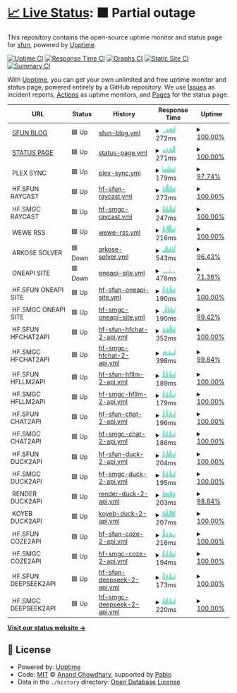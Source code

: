 # [📈 Live Status](https://uptime.sfun.cc): <!--live status--> **🟧 Partial outage**

This repository contains the open-source uptime monitor and status page for [sfun](https://uptime.sfun.cc), powered by [Upptime](https://github.com/upptime/upptime).

[![Uptime CI](https://github.com/ssfun/upptime/workflows/Uptime%20CI/badge.svg)](https://github.com/ssfun/upptime/actions?query=workflow%3A%22Uptime+CI%22)
[![Response Time CI](https://github.com/ssfun/upptime/workflows/Response%20Time%20CI/badge.svg)](https://github.com/ssfun/upptime/actions?query=workflow%3A%22Response+Time+CI%22)
[![Graphs CI](https://github.com/ssfun/upptime/workflows/Graphs%20CI/badge.svg)](https://github.com/ssfun/upptime/actions?query=workflow%3A%22Graphs+CI%22)
[![Static Site CI](https://github.com/ssfun/upptime/workflows/Static%20Site%20CI/badge.svg)](https://github.com/ssfun/upptime/actions?query=workflow%3A%22Static+Site+CI%22)
[![Summary CI](https://github.com/ssfun/upptime/workflows/Summary%20CI/badge.svg)](https://github.com/ssfun/upptime/actions?query=workflow%3A%22Summary+CI%22)

With [Upptime](https://upptime.js.org), you can get your own unlimited and free uptime monitor and status page, powered entirely by a GitHub repository. We use [Issues](https://github.com/ssfun/upptime/issues) as incident reports, [Actions](https://github.com/ssfun/upptime/actions) as uptime monitors, and [Pages](https://uptime.sfun.cc) for the status page.

<!--start: status pages-->
<!-- This summary is generated by Upptime (https://github.com/upptime/upptime) -->
<!-- Do not edit this manually, your changes will be overwritten -->
<!-- prettier-ignore -->
| URL | Status | History | Response Time | Uptime |
| --- | ------ | ------- | ------------- | ------ |
| <img alt="" src="https://icons.duckduckgo.com/ip3/sfun.cc.ico" height="13"> [SFUN BLOG](https://sfun.cc) | 🟩 Up | [sfun-blog.yml](https://github.com/ssfun/upptime/commits/HEAD/history/sfun-blog.yml) | <details><summary><img alt="Response time graph" src="./graphs/sfun-blog/response-time-week.png" height="20"> 272ms</summary><br><a href="https://uptime.sfun.cc/history/sfun-blog"><img alt="Response time 165" src="https://img.shields.io/endpoint?url=https%3A%2F%2Fraw.githubusercontent.com%2Fssfun%2Fupptime%2FHEAD%2Fapi%2Fsfun-blog%2Fresponse-time.json"></a><br><a href="https://uptime.sfun.cc/history/sfun-blog"><img alt="24-hour response time 532" src="https://img.shields.io/endpoint?url=https%3A%2F%2Fraw.githubusercontent.com%2Fssfun%2Fupptime%2FHEAD%2Fapi%2Fsfun-blog%2Fresponse-time-day.json"></a><br><a href="https://uptime.sfun.cc/history/sfun-blog"><img alt="7-day response time 272" src="https://img.shields.io/endpoint?url=https%3A%2F%2Fraw.githubusercontent.com%2Fssfun%2Fupptime%2FHEAD%2Fapi%2Fsfun-blog%2Fresponse-time-week.json"></a><br><a href="https://uptime.sfun.cc/history/sfun-blog"><img alt="30-day response time 188" src="https://img.shields.io/endpoint?url=https%3A%2F%2Fraw.githubusercontent.com%2Fssfun%2Fupptime%2FHEAD%2Fapi%2Fsfun-blog%2Fresponse-time-month.json"></a><br><a href="https://uptime.sfun.cc/history/sfun-blog"><img alt="1-year response time 165" src="https://img.shields.io/endpoint?url=https%3A%2F%2Fraw.githubusercontent.com%2Fssfun%2Fupptime%2FHEAD%2Fapi%2Fsfun-blog%2Fresponse-time-year.json"></a></details> | <details><summary><a href="https://uptime.sfun.cc/history/sfun-blog">100.00%</a></summary><a href="https://uptime.sfun.cc/history/sfun-blog"><img alt="All-time uptime 100.00%" src="https://img.shields.io/endpoint?url=https%3A%2F%2Fraw.githubusercontent.com%2Fssfun%2Fupptime%2FHEAD%2Fapi%2Fsfun-blog%2Fuptime.json"></a><br><a href="https://uptime.sfun.cc/history/sfun-blog"><img alt="24-hour uptime 100.00%" src="https://img.shields.io/endpoint?url=https%3A%2F%2Fraw.githubusercontent.com%2Fssfun%2Fupptime%2FHEAD%2Fapi%2Fsfun-blog%2Fuptime-day.json"></a><br><a href="https://uptime.sfun.cc/history/sfun-blog"><img alt="7-day uptime 100.00%" src="https://img.shields.io/endpoint?url=https%3A%2F%2Fraw.githubusercontent.com%2Fssfun%2Fupptime%2FHEAD%2Fapi%2Fsfun-blog%2Fuptime-week.json"></a><br><a href="https://uptime.sfun.cc/history/sfun-blog"><img alt="30-day uptime 100.00%" src="https://img.shields.io/endpoint?url=https%3A%2F%2Fraw.githubusercontent.com%2Fssfun%2Fupptime%2FHEAD%2Fapi%2Fsfun-blog%2Fuptime-month.json"></a><br><a href="https://uptime.sfun.cc/history/sfun-blog"><img alt="1-year uptime 100.00%" src="https://img.shields.io/endpoint?url=https%3A%2F%2Fraw.githubusercontent.com%2Fssfun%2Fupptime%2FHEAD%2Fapi%2Fsfun-blog%2Fuptime-year.json"></a></details>
| <img alt="" src="https://icons.duckduckgo.com/ip3/status.sfun.cc.ico" height="13"> [STATUS PAGE](https://status.sfun.cc) | 🟩 Up | [status-page.yml](https://github.com/ssfun/upptime/commits/HEAD/history/status-page.yml) | <details><summary><img alt="Response time graph" src="./graphs/status-page/response-time-week.png" height="20"> 271ms</summary><br><a href="https://uptime.sfun.cc/history/status-page"><img alt="Response time 256" src="https://img.shields.io/endpoint?url=https%3A%2F%2Fraw.githubusercontent.com%2Fssfun%2Fupptime%2FHEAD%2Fapi%2Fstatus-page%2Fresponse-time.json"></a><br><a href="https://uptime.sfun.cc/history/status-page"><img alt="24-hour response time 360" src="https://img.shields.io/endpoint?url=https%3A%2F%2Fraw.githubusercontent.com%2Fssfun%2Fupptime%2FHEAD%2Fapi%2Fstatus-page%2Fresponse-time-day.json"></a><br><a href="https://uptime.sfun.cc/history/status-page"><img alt="7-day response time 271" src="https://img.shields.io/endpoint?url=https%3A%2F%2Fraw.githubusercontent.com%2Fssfun%2Fupptime%2FHEAD%2Fapi%2Fstatus-page%2Fresponse-time-week.json"></a><br><a href="https://uptime.sfun.cc/history/status-page"><img alt="30-day response time 255" src="https://img.shields.io/endpoint?url=https%3A%2F%2Fraw.githubusercontent.com%2Fssfun%2Fupptime%2FHEAD%2Fapi%2Fstatus-page%2Fresponse-time-month.json"></a><br><a href="https://uptime.sfun.cc/history/status-page"><img alt="1-year response time 256" src="https://img.shields.io/endpoint?url=https%3A%2F%2Fraw.githubusercontent.com%2Fssfun%2Fupptime%2FHEAD%2Fapi%2Fstatus-page%2Fresponse-time-year.json"></a></details> | <details><summary><a href="https://uptime.sfun.cc/history/status-page">100.00%</a></summary><a href="https://uptime.sfun.cc/history/status-page"><img alt="All-time uptime 99.98%" src="https://img.shields.io/endpoint?url=https%3A%2F%2Fraw.githubusercontent.com%2Fssfun%2Fupptime%2FHEAD%2Fapi%2Fstatus-page%2Fuptime.json"></a><br><a href="https://uptime.sfun.cc/history/status-page"><img alt="24-hour uptime 100.00%" src="https://img.shields.io/endpoint?url=https%3A%2F%2Fraw.githubusercontent.com%2Fssfun%2Fupptime%2FHEAD%2Fapi%2Fstatus-page%2Fuptime-day.json"></a><br><a href="https://uptime.sfun.cc/history/status-page"><img alt="7-day uptime 100.00%" src="https://img.shields.io/endpoint?url=https%3A%2F%2Fraw.githubusercontent.com%2Fssfun%2Fupptime%2FHEAD%2Fapi%2Fstatus-page%2Fuptime-week.json"></a><br><a href="https://uptime.sfun.cc/history/status-page"><img alt="30-day uptime 100.00%" src="https://img.shields.io/endpoint?url=https%3A%2F%2Fraw.githubusercontent.com%2Fssfun%2Fupptime%2FHEAD%2Fapi%2Fstatus-page%2Fuptime-month.json"></a><br><a href="https://uptime.sfun.cc/history/status-page"><img alt="1-year uptime 99.98%" src="https://img.shields.io/endpoint?url=https%3A%2F%2Fraw.githubusercontent.com%2Fssfun%2Fupptime%2FHEAD%2Fapi%2Fstatus-page%2Fuptime-year.json"></a></details>
| <img alt="" src="https://icons.duckduckgo.com/ip3/null.ico" height="13"> PLEX SYNC | 🟩 Up | [plex-sync.yml](https://github.com/ssfun/upptime/commits/HEAD/history/plex-sync.yml) | <details><summary><img alt="Response time graph" src="./graphs/plex-sync/response-time-week.png" height="20"> 179ms</summary><br><a href="https://uptime.sfun.cc/history/plex-sync"><img alt="Response time 193" src="https://img.shields.io/endpoint?url=https%3A%2F%2Fraw.githubusercontent.com%2Fssfun%2Fupptime%2FHEAD%2Fapi%2Fplex-sync%2Fresponse-time.json"></a><br><a href="https://uptime.sfun.cc/history/plex-sync"><img alt="24-hour response time 183" src="https://img.shields.io/endpoint?url=https%3A%2F%2Fraw.githubusercontent.com%2Fssfun%2Fupptime%2FHEAD%2Fapi%2Fplex-sync%2Fresponse-time-day.json"></a><br><a href="https://uptime.sfun.cc/history/plex-sync"><img alt="7-day response time 179" src="https://img.shields.io/endpoint?url=https%3A%2F%2Fraw.githubusercontent.com%2Fssfun%2Fupptime%2FHEAD%2Fapi%2Fplex-sync%2Fresponse-time-week.json"></a><br><a href="https://uptime.sfun.cc/history/plex-sync"><img alt="30-day response time 188" src="https://img.shields.io/endpoint?url=https%3A%2F%2Fraw.githubusercontent.com%2Fssfun%2Fupptime%2FHEAD%2Fapi%2Fplex-sync%2Fresponse-time-month.json"></a><br><a href="https://uptime.sfun.cc/history/plex-sync"><img alt="1-year response time 193" src="https://img.shields.io/endpoint?url=https%3A%2F%2Fraw.githubusercontent.com%2Fssfun%2Fupptime%2FHEAD%2Fapi%2Fplex-sync%2Fresponse-time-year.json"></a></details> | <details><summary><a href="https://uptime.sfun.cc/history/plex-sync">97.74%</a></summary><a href="https://uptime.sfun.cc/history/plex-sync"><img alt="All-time uptime 99.55%" src="https://img.shields.io/endpoint?url=https%3A%2F%2Fraw.githubusercontent.com%2Fssfun%2Fupptime%2FHEAD%2Fapi%2Fplex-sync%2Fuptime.json"></a><br><a href="https://uptime.sfun.cc/history/plex-sync"><img alt="24-hour uptime 91.91%" src="https://img.shields.io/endpoint?url=https%3A%2F%2Fraw.githubusercontent.com%2Fssfun%2Fupptime%2FHEAD%2Fapi%2Fplex-sync%2Fuptime-day.json"></a><br><a href="https://uptime.sfun.cc/history/plex-sync"><img alt="7-day uptime 97.74%" src="https://img.shields.io/endpoint?url=https%3A%2F%2Fraw.githubusercontent.com%2Fssfun%2Fupptime%2FHEAD%2Fapi%2Fplex-sync%2Fuptime-week.json"></a><br><a href="https://uptime.sfun.cc/history/plex-sync"><img alt="30-day uptime 99.04%" src="https://img.shields.io/endpoint?url=https%3A%2F%2Fraw.githubusercontent.com%2Fssfun%2Fupptime%2FHEAD%2Fapi%2Fplex-sync%2Fuptime-month.json"></a><br><a href="https://uptime.sfun.cc/history/plex-sync"><img alt="1-year uptime 99.55%" src="https://img.shields.io/endpoint?url=https%3A%2F%2Fraw.githubusercontent.com%2Fssfun%2Fupptime%2FHEAD%2Fapi%2Fplex-sync%2Fuptime-year.json"></a></details>
| <img alt="" src="https://icons.duckduckgo.com/ip3/null.ico" height="13"> HF.SFUN RAYCAST | 🟩 Up | [hf-sfun-raycast.yml](https://github.com/ssfun/upptime/commits/HEAD/history/hf-sfun-raycast.yml) | <details><summary><img alt="Response time graph" src="./graphs/hf-sfun-raycast/response-time-week.png" height="20"> 273ms</summary><br><a href="https://uptime.sfun.cc/history/hf-sfun-raycast"><img alt="Response time 228" src="https://img.shields.io/endpoint?url=https%3A%2F%2Fraw.githubusercontent.com%2Fssfun%2Fupptime%2FHEAD%2Fapi%2Fhf-sfun-raycast%2Fresponse-time.json"></a><br><a href="https://uptime.sfun.cc/history/hf-sfun-raycast"><img alt="24-hour response time 310" src="https://img.shields.io/endpoint?url=https%3A%2F%2Fraw.githubusercontent.com%2Fssfun%2Fupptime%2FHEAD%2Fapi%2Fhf-sfun-raycast%2Fresponse-time-day.json"></a><br><a href="https://uptime.sfun.cc/history/hf-sfun-raycast"><img alt="7-day response time 273" src="https://img.shields.io/endpoint?url=https%3A%2F%2Fraw.githubusercontent.com%2Fssfun%2Fupptime%2FHEAD%2Fapi%2Fhf-sfun-raycast%2Fresponse-time-week.json"></a><br><a href="https://uptime.sfun.cc/history/hf-sfun-raycast"><img alt="30-day response time 228" src="https://img.shields.io/endpoint?url=https%3A%2F%2Fraw.githubusercontent.com%2Fssfun%2Fupptime%2FHEAD%2Fapi%2Fhf-sfun-raycast%2Fresponse-time-month.json"></a><br><a href="https://uptime.sfun.cc/history/hf-sfun-raycast"><img alt="1-year response time 228" src="https://img.shields.io/endpoint?url=https%3A%2F%2Fraw.githubusercontent.com%2Fssfun%2Fupptime%2FHEAD%2Fapi%2Fhf-sfun-raycast%2Fresponse-time-year.json"></a></details> | <details><summary><a href="https://uptime.sfun.cc/history/hf-sfun-raycast">100.00%</a></summary><a href="https://uptime.sfun.cc/history/hf-sfun-raycast"><img alt="All-time uptime 100.00%" src="https://img.shields.io/endpoint?url=https%3A%2F%2Fraw.githubusercontent.com%2Fssfun%2Fupptime%2FHEAD%2Fapi%2Fhf-sfun-raycast%2Fuptime.json"></a><br><a href="https://uptime.sfun.cc/history/hf-sfun-raycast"><img alt="24-hour uptime 100.00%" src="https://img.shields.io/endpoint?url=https%3A%2F%2Fraw.githubusercontent.com%2Fssfun%2Fupptime%2FHEAD%2Fapi%2Fhf-sfun-raycast%2Fuptime-day.json"></a><br><a href="https://uptime.sfun.cc/history/hf-sfun-raycast"><img alt="7-day uptime 100.00%" src="https://img.shields.io/endpoint?url=https%3A%2F%2Fraw.githubusercontent.com%2Fssfun%2Fupptime%2FHEAD%2Fapi%2Fhf-sfun-raycast%2Fuptime-week.json"></a><br><a href="https://uptime.sfun.cc/history/hf-sfun-raycast"><img alt="30-day uptime 100.00%" src="https://img.shields.io/endpoint?url=https%3A%2F%2Fraw.githubusercontent.com%2Fssfun%2Fupptime%2FHEAD%2Fapi%2Fhf-sfun-raycast%2Fuptime-month.json"></a><br><a href="https://uptime.sfun.cc/history/hf-sfun-raycast"><img alt="1-year uptime 100.00%" src="https://img.shields.io/endpoint?url=https%3A%2F%2Fraw.githubusercontent.com%2Fssfun%2Fupptime%2FHEAD%2Fapi%2Fhf-sfun-raycast%2Fuptime-year.json"></a></details>
| <img alt="" src="https://icons.duckduckgo.com/ip3/null.ico" height="13"> HF.SMGC RAYCAST | 🟩 Up | [hf-smgc-raycast.yml](https://github.com/ssfun/upptime/commits/HEAD/history/hf-smgc-raycast.yml) | <details><summary><img alt="Response time graph" src="./graphs/hf-smgc-raycast/response-time-week.png" height="20"> 247ms</summary><br><a href="https://uptime.sfun.cc/history/hf-smgc-raycast"><img alt="Response time 241" src="https://img.shields.io/endpoint?url=https%3A%2F%2Fraw.githubusercontent.com%2Fssfun%2Fupptime%2FHEAD%2Fapi%2Fhf-smgc-raycast%2Fresponse-time.json"></a><br><a href="https://uptime.sfun.cc/history/hf-smgc-raycast"><img alt="24-hour response time 388" src="https://img.shields.io/endpoint?url=https%3A%2F%2Fraw.githubusercontent.com%2Fssfun%2Fupptime%2FHEAD%2Fapi%2Fhf-smgc-raycast%2Fresponse-time-day.json"></a><br><a href="https://uptime.sfun.cc/history/hf-smgc-raycast"><img alt="7-day response time 247" src="https://img.shields.io/endpoint?url=https%3A%2F%2Fraw.githubusercontent.com%2Fssfun%2Fupptime%2FHEAD%2Fapi%2Fhf-smgc-raycast%2Fresponse-time-week.json"></a><br><a href="https://uptime.sfun.cc/history/hf-smgc-raycast"><img alt="30-day response time 241" src="https://img.shields.io/endpoint?url=https%3A%2F%2Fraw.githubusercontent.com%2Fssfun%2Fupptime%2FHEAD%2Fapi%2Fhf-smgc-raycast%2Fresponse-time-month.json"></a><br><a href="https://uptime.sfun.cc/history/hf-smgc-raycast"><img alt="1-year response time 241" src="https://img.shields.io/endpoint?url=https%3A%2F%2Fraw.githubusercontent.com%2Fssfun%2Fupptime%2FHEAD%2Fapi%2Fhf-smgc-raycast%2Fresponse-time-year.json"></a></details> | <details><summary><a href="https://uptime.sfun.cc/history/hf-smgc-raycast">100.00%</a></summary><a href="https://uptime.sfun.cc/history/hf-smgc-raycast"><img alt="All-time uptime 100.00%" src="https://img.shields.io/endpoint?url=https%3A%2F%2Fraw.githubusercontent.com%2Fssfun%2Fupptime%2FHEAD%2Fapi%2Fhf-smgc-raycast%2Fuptime.json"></a><br><a href="https://uptime.sfun.cc/history/hf-smgc-raycast"><img alt="24-hour uptime 100.00%" src="https://img.shields.io/endpoint?url=https%3A%2F%2Fraw.githubusercontent.com%2Fssfun%2Fupptime%2FHEAD%2Fapi%2Fhf-smgc-raycast%2Fuptime-day.json"></a><br><a href="https://uptime.sfun.cc/history/hf-smgc-raycast"><img alt="7-day uptime 100.00%" src="https://img.shields.io/endpoint?url=https%3A%2F%2Fraw.githubusercontent.com%2Fssfun%2Fupptime%2FHEAD%2Fapi%2Fhf-smgc-raycast%2Fuptime-week.json"></a><br><a href="https://uptime.sfun.cc/history/hf-smgc-raycast"><img alt="30-day uptime 100.00%" src="https://img.shields.io/endpoint?url=https%3A%2F%2Fraw.githubusercontent.com%2Fssfun%2Fupptime%2FHEAD%2Fapi%2Fhf-smgc-raycast%2Fuptime-month.json"></a><br><a href="https://uptime.sfun.cc/history/hf-smgc-raycast"><img alt="1-year uptime 100.00%" src="https://img.shields.io/endpoint?url=https%3A%2F%2Fraw.githubusercontent.com%2Fssfun%2Fupptime%2FHEAD%2Fapi%2Fhf-smgc-raycast%2Fuptime-year.json"></a></details>
| <img alt="" src="https://icons.duckduckgo.com/ip3/null.ico" height="13"> WEWE RSS | 🟩 Up | [wewe-rss.yml](https://github.com/ssfun/upptime/commits/HEAD/history/wewe-rss.yml) | <details><summary><img alt="Response time graph" src="./graphs/wewe-rss/response-time-week.png" height="20"> 216ms</summary><br><a href="https://uptime.sfun.cc/history/wewe-rss"><img alt="Response time 188" src="https://img.shields.io/endpoint?url=https%3A%2F%2Fraw.githubusercontent.com%2Fssfun%2Fupptime%2FHEAD%2Fapi%2Fwewe-rss%2Fresponse-time.json"></a><br><a href="https://uptime.sfun.cc/history/wewe-rss"><img alt="24-hour response time 267" src="https://img.shields.io/endpoint?url=https%3A%2F%2Fraw.githubusercontent.com%2Fssfun%2Fupptime%2FHEAD%2Fapi%2Fwewe-rss%2Fresponse-time-day.json"></a><br><a href="https://uptime.sfun.cc/history/wewe-rss"><img alt="7-day response time 216" src="https://img.shields.io/endpoint?url=https%3A%2F%2Fraw.githubusercontent.com%2Fssfun%2Fupptime%2FHEAD%2Fapi%2Fwewe-rss%2Fresponse-time-week.json"></a><br><a href="https://uptime.sfun.cc/history/wewe-rss"><img alt="30-day response time 181" src="https://img.shields.io/endpoint?url=https%3A%2F%2Fraw.githubusercontent.com%2Fssfun%2Fupptime%2FHEAD%2Fapi%2Fwewe-rss%2Fresponse-time-month.json"></a><br><a href="https://uptime.sfun.cc/history/wewe-rss"><img alt="1-year response time 188" src="https://img.shields.io/endpoint?url=https%3A%2F%2Fraw.githubusercontent.com%2Fssfun%2Fupptime%2FHEAD%2Fapi%2Fwewe-rss%2Fresponse-time-year.json"></a></details> | <details><summary><a href="https://uptime.sfun.cc/history/wewe-rss">100.00%</a></summary><a href="https://uptime.sfun.cc/history/wewe-rss"><img alt="All-time uptime 99.76%" src="https://img.shields.io/endpoint?url=https%3A%2F%2Fraw.githubusercontent.com%2Fssfun%2Fupptime%2FHEAD%2Fapi%2Fwewe-rss%2Fuptime.json"></a><br><a href="https://uptime.sfun.cc/history/wewe-rss"><img alt="24-hour uptime 100.00%" src="https://img.shields.io/endpoint?url=https%3A%2F%2Fraw.githubusercontent.com%2Fssfun%2Fupptime%2FHEAD%2Fapi%2Fwewe-rss%2Fuptime-day.json"></a><br><a href="https://uptime.sfun.cc/history/wewe-rss"><img alt="7-day uptime 100.00%" src="https://img.shields.io/endpoint?url=https%3A%2F%2Fraw.githubusercontent.com%2Fssfun%2Fupptime%2FHEAD%2Fapi%2Fwewe-rss%2Fuptime-week.json"></a><br><a href="https://uptime.sfun.cc/history/wewe-rss"><img alt="30-day uptime 99.88%" src="https://img.shields.io/endpoint?url=https%3A%2F%2Fraw.githubusercontent.com%2Fssfun%2Fupptime%2FHEAD%2Fapi%2Fwewe-rss%2Fuptime-month.json"></a><br><a href="https://uptime.sfun.cc/history/wewe-rss"><img alt="1-year uptime 99.76%" src="https://img.shields.io/endpoint?url=https%3A%2F%2Fraw.githubusercontent.com%2Fssfun%2Fupptime%2FHEAD%2Fapi%2Fwewe-rss%2Fuptime-year.json"></a></details>
| <img alt="" src="https://icons.duckduckgo.com/ip3/null.ico" height="13"> ARKOSE SOLVER | 🟥 Down | [arkose-solver.yml](https://github.com/ssfun/upptime/commits/HEAD/history/arkose-solver.yml) | <details><summary><img alt="Response time graph" src="./graphs/arkose-solver/response-time-week.png" height="20"> 543ms</summary><br><a href="https://uptime.sfun.cc/history/arkose-solver"><img alt="Response time 543" src="https://img.shields.io/endpoint?url=https%3A%2F%2Fraw.githubusercontent.com%2Fssfun%2Fupptime%2FHEAD%2Fapi%2Farkose-solver%2Fresponse-time.json"></a><br><a href="https://uptime.sfun.cc/history/arkose-solver"><img alt="24-hour response time 607" src="https://img.shields.io/endpoint?url=https%3A%2F%2Fraw.githubusercontent.com%2Fssfun%2Fupptime%2FHEAD%2Fapi%2Farkose-solver%2Fresponse-time-day.json"></a><br><a href="https://uptime.sfun.cc/history/arkose-solver"><img alt="7-day response time 543" src="https://img.shields.io/endpoint?url=https%3A%2F%2Fraw.githubusercontent.com%2Fssfun%2Fupptime%2FHEAD%2Fapi%2Farkose-solver%2Fresponse-time-week.json"></a><br><a href="https://uptime.sfun.cc/history/arkose-solver"><img alt="30-day response time 543" src="https://img.shields.io/endpoint?url=https%3A%2F%2Fraw.githubusercontent.com%2Fssfun%2Fupptime%2FHEAD%2Fapi%2Farkose-solver%2Fresponse-time-month.json"></a><br><a href="https://uptime.sfun.cc/history/arkose-solver"><img alt="1-year response time 543" src="https://img.shields.io/endpoint?url=https%3A%2F%2Fraw.githubusercontent.com%2Fssfun%2Fupptime%2FHEAD%2Fapi%2Farkose-solver%2Fresponse-time-year.json"></a></details> | <details><summary><a href="https://uptime.sfun.cc/history/arkose-solver">96.43%</a></summary><a href="https://uptime.sfun.cc/history/arkose-solver"><img alt="All-time uptime 96.43%" src="https://img.shields.io/endpoint?url=https%3A%2F%2Fraw.githubusercontent.com%2Fssfun%2Fupptime%2FHEAD%2Fapi%2Farkose-solver%2Fuptime.json"></a><br><a href="https://uptime.sfun.cc/history/arkose-solver"><img alt="24-hour uptime 91.26%" src="https://img.shields.io/endpoint?url=https%3A%2F%2Fraw.githubusercontent.com%2Fssfun%2Fupptime%2FHEAD%2Fapi%2Farkose-solver%2Fuptime-day.json"></a><br><a href="https://uptime.sfun.cc/history/arkose-solver"><img alt="7-day uptime 96.43%" src="https://img.shields.io/endpoint?url=https%3A%2F%2Fraw.githubusercontent.com%2Fssfun%2Fupptime%2FHEAD%2Fapi%2Farkose-solver%2Fuptime-week.json"></a><br><a href="https://uptime.sfun.cc/history/arkose-solver"><img alt="30-day uptime 96.43%" src="https://img.shields.io/endpoint?url=https%3A%2F%2Fraw.githubusercontent.com%2Fssfun%2Fupptime%2FHEAD%2Fapi%2Farkose-solver%2Fuptime-month.json"></a><br><a href="https://uptime.sfun.cc/history/arkose-solver"><img alt="1-year uptime 96.43%" src="https://img.shields.io/endpoint?url=https%3A%2F%2Fraw.githubusercontent.com%2Fssfun%2Fupptime%2FHEAD%2Fapi%2Farkose-solver%2Fuptime-year.json"></a></details>
| <img alt="" src="https://icons.duckduckgo.com/ip3/null.ico" height="13"> ONEAPI SITE | 🟥 Down | [oneapi-site.yml](https://github.com/ssfun/upptime/commits/HEAD/history/oneapi-site.yml) | <details><summary><img alt="Response time graph" src="./graphs/oneapi-site/response-time-week.png" height="20"> 478ms</summary><br><a href="https://uptime.sfun.cc/history/oneapi-site"><img alt="Response time 539" src="https://img.shields.io/endpoint?url=https%3A%2F%2Fraw.githubusercontent.com%2Fssfun%2Fupptime%2FHEAD%2Fapi%2Foneapi-site%2Fresponse-time.json"></a><br><a href="https://uptime.sfun.cc/history/oneapi-site"><img alt="24-hour response time 185" src="https://img.shields.io/endpoint?url=https%3A%2F%2Fraw.githubusercontent.com%2Fssfun%2Fupptime%2FHEAD%2Fapi%2Foneapi-site%2Fresponse-time-day.json"></a><br><a href="https://uptime.sfun.cc/history/oneapi-site"><img alt="7-day response time 478" src="https://img.shields.io/endpoint?url=https%3A%2F%2Fraw.githubusercontent.com%2Fssfun%2Fupptime%2FHEAD%2Fapi%2Foneapi-site%2Fresponse-time-week.json"></a><br><a href="https://uptime.sfun.cc/history/oneapi-site"><img alt="30-day response time 547" src="https://img.shields.io/endpoint?url=https%3A%2F%2Fraw.githubusercontent.com%2Fssfun%2Fupptime%2FHEAD%2Fapi%2Foneapi-site%2Fresponse-time-month.json"></a><br><a href="https://uptime.sfun.cc/history/oneapi-site"><img alt="1-year response time 539" src="https://img.shields.io/endpoint?url=https%3A%2F%2Fraw.githubusercontent.com%2Fssfun%2Fupptime%2FHEAD%2Fapi%2Foneapi-site%2Fresponse-time-year.json"></a></details> | <details><summary><a href="https://uptime.sfun.cc/history/oneapi-site">71.36%</a></summary><a href="https://uptime.sfun.cc/history/oneapi-site"><img alt="All-time uptime 86.77%" src="https://img.shields.io/endpoint?url=https%3A%2F%2Fraw.githubusercontent.com%2Fssfun%2Fupptime%2FHEAD%2Fapi%2Foneapi-site%2Fuptime.json"></a><br><a href="https://uptime.sfun.cc/history/oneapi-site"><img alt="24-hour uptime 0.00%" src="https://img.shields.io/endpoint?url=https%3A%2F%2Fraw.githubusercontent.com%2Fssfun%2Fupptime%2FHEAD%2Fapi%2Foneapi-site%2Fuptime-day.json"></a><br><a href="https://uptime.sfun.cc/history/oneapi-site"><img alt="7-day uptime 71.36%" src="https://img.shields.io/endpoint?url=https%3A%2F%2Fraw.githubusercontent.com%2Fssfun%2Fupptime%2FHEAD%2Fapi%2Foneapi-site%2Fuptime-week.json"></a><br><a href="https://uptime.sfun.cc/history/oneapi-site"><img alt="30-day uptime 85.40%" src="https://img.shields.io/endpoint?url=https%3A%2F%2Fraw.githubusercontent.com%2Fssfun%2Fupptime%2FHEAD%2Fapi%2Foneapi-site%2Fuptime-month.json"></a><br><a href="https://uptime.sfun.cc/history/oneapi-site"><img alt="1-year uptime 86.77%" src="https://img.shields.io/endpoint?url=https%3A%2F%2Fraw.githubusercontent.com%2Fssfun%2Fupptime%2FHEAD%2Fapi%2Foneapi-site%2Fuptime-year.json"></a></details>
| <img alt="" src="https://icons.duckduckgo.com/ip3/null.ico" height="13"> HF.SFUN ONEAPI SITE | 🟩 Up | [hf-sfun-oneapi-site.yml](https://github.com/ssfun/upptime/commits/HEAD/history/hf-sfun-oneapi-site.yml) | <details><summary><img alt="Response time graph" src="./graphs/hf-sfun-oneapi-site/response-time-week.png" height="20"> 190ms</summary><br><a href="https://uptime.sfun.cc/history/hf-sfun-oneapi-site"><img alt="Response time 395" src="https://img.shields.io/endpoint?url=https%3A%2F%2Fraw.githubusercontent.com%2Fssfun%2Fupptime%2FHEAD%2Fapi%2Fhf-sfun-oneapi-site%2Fresponse-time.json"></a><br><a href="https://uptime.sfun.cc/history/hf-sfun-oneapi-site"><img alt="24-hour response time 252" src="https://img.shields.io/endpoint?url=https%3A%2F%2Fraw.githubusercontent.com%2Fssfun%2Fupptime%2FHEAD%2Fapi%2Fhf-sfun-oneapi-site%2Fresponse-time-day.json"></a><br><a href="https://uptime.sfun.cc/history/hf-sfun-oneapi-site"><img alt="7-day response time 190" src="https://img.shields.io/endpoint?url=https%3A%2F%2Fraw.githubusercontent.com%2Fssfun%2Fupptime%2FHEAD%2Fapi%2Fhf-sfun-oneapi-site%2Fresponse-time-week.json"></a><br><a href="https://uptime.sfun.cc/history/hf-sfun-oneapi-site"><img alt="30-day response time 425" src="https://img.shields.io/endpoint?url=https%3A%2F%2Fraw.githubusercontent.com%2Fssfun%2Fupptime%2FHEAD%2Fapi%2Fhf-sfun-oneapi-site%2Fresponse-time-month.json"></a><br><a href="https://uptime.sfun.cc/history/hf-sfun-oneapi-site"><img alt="1-year response time 395" src="https://img.shields.io/endpoint?url=https%3A%2F%2Fraw.githubusercontent.com%2Fssfun%2Fupptime%2FHEAD%2Fapi%2Fhf-sfun-oneapi-site%2Fresponse-time-year.json"></a></details> | <details><summary><a href="https://uptime.sfun.cc/history/hf-sfun-oneapi-site">100.00%</a></summary><a href="https://uptime.sfun.cc/history/hf-sfun-oneapi-site"><img alt="All-time uptime 96.44%" src="https://img.shields.io/endpoint?url=https%3A%2F%2Fraw.githubusercontent.com%2Fssfun%2Fupptime%2FHEAD%2Fapi%2Fhf-sfun-oneapi-site%2Fuptime.json"></a><br><a href="https://uptime.sfun.cc/history/hf-sfun-oneapi-site"><img alt="24-hour uptime 100.00%" src="https://img.shields.io/endpoint?url=https%3A%2F%2Fraw.githubusercontent.com%2Fssfun%2Fupptime%2FHEAD%2Fapi%2Fhf-sfun-oneapi-site%2Fuptime-day.json"></a><br><a href="https://uptime.sfun.cc/history/hf-sfun-oneapi-site"><img alt="7-day uptime 100.00%" src="https://img.shields.io/endpoint?url=https%3A%2F%2Fraw.githubusercontent.com%2Fssfun%2Fupptime%2FHEAD%2Fapi%2Fhf-sfun-oneapi-site%2Fuptime-week.json"></a><br><a href="https://uptime.sfun.cc/history/hf-sfun-oneapi-site"><img alt="30-day uptime 96.08%" src="https://img.shields.io/endpoint?url=https%3A%2F%2Fraw.githubusercontent.com%2Fssfun%2Fupptime%2FHEAD%2Fapi%2Fhf-sfun-oneapi-site%2Fuptime-month.json"></a><br><a href="https://uptime.sfun.cc/history/hf-sfun-oneapi-site"><img alt="1-year uptime 96.44%" src="https://img.shields.io/endpoint?url=https%3A%2F%2Fraw.githubusercontent.com%2Fssfun%2Fupptime%2FHEAD%2Fapi%2Fhf-sfun-oneapi-site%2Fuptime-year.json"></a></details>
| <img alt="" src="https://icons.duckduckgo.com/ip3/null.ico" height="13"> HF.SMGC ONEAPI SITE | 🟩 Up | [hf-smgc-oneapi-site.yml](https://github.com/ssfun/upptime/commits/HEAD/history/hf-smgc-oneapi-site.yml) | <details><summary><img alt="Response time graph" src="./graphs/hf-smgc-oneapi-site/response-time-week.png" height="20"> 190ms</summary><br><a href="https://uptime.sfun.cc/history/hf-smgc-oneapi-site"><img alt="Response time 228" src="https://img.shields.io/endpoint?url=https%3A%2F%2Fraw.githubusercontent.com%2Fssfun%2Fupptime%2FHEAD%2Fapi%2Fhf-smgc-oneapi-site%2Fresponse-time.json"></a><br><a href="https://uptime.sfun.cc/history/hf-smgc-oneapi-site"><img alt="24-hour response time 307" src="https://img.shields.io/endpoint?url=https%3A%2F%2Fraw.githubusercontent.com%2Fssfun%2Fupptime%2FHEAD%2Fapi%2Fhf-smgc-oneapi-site%2Fresponse-time-day.json"></a><br><a href="https://uptime.sfun.cc/history/hf-smgc-oneapi-site"><img alt="7-day response time 190" src="https://img.shields.io/endpoint?url=https%3A%2F%2Fraw.githubusercontent.com%2Fssfun%2Fupptime%2FHEAD%2Fapi%2Fhf-smgc-oneapi-site%2Fresponse-time-week.json"></a><br><a href="https://uptime.sfun.cc/history/hf-smgc-oneapi-site"><img alt="30-day response time 244" src="https://img.shields.io/endpoint?url=https%3A%2F%2Fraw.githubusercontent.com%2Fssfun%2Fupptime%2FHEAD%2Fapi%2Fhf-smgc-oneapi-site%2Fresponse-time-month.json"></a><br><a href="https://uptime.sfun.cc/history/hf-smgc-oneapi-site"><img alt="1-year response time 228" src="https://img.shields.io/endpoint?url=https%3A%2F%2Fraw.githubusercontent.com%2Fssfun%2Fupptime%2FHEAD%2Fapi%2Fhf-smgc-oneapi-site%2Fresponse-time-year.json"></a></details> | <details><summary><a href="https://uptime.sfun.cc/history/hf-smgc-oneapi-site">99.42%</a></summary><a href="https://uptime.sfun.cc/history/hf-smgc-oneapi-site"><img alt="All-time uptime 99.75%" src="https://img.shields.io/endpoint?url=https%3A%2F%2Fraw.githubusercontent.com%2Fssfun%2Fupptime%2FHEAD%2Fapi%2Fhf-smgc-oneapi-site%2Fuptime.json"></a><br><a href="https://uptime.sfun.cc/history/hf-smgc-oneapi-site"><img alt="24-hour uptime 100.00%" src="https://img.shields.io/endpoint?url=https%3A%2F%2Fraw.githubusercontent.com%2Fssfun%2Fupptime%2FHEAD%2Fapi%2Fhf-smgc-oneapi-site%2Fuptime-day.json"></a><br><a href="https://uptime.sfun.cc/history/hf-smgc-oneapi-site"><img alt="7-day uptime 99.42%" src="https://img.shields.io/endpoint?url=https%3A%2F%2Fraw.githubusercontent.com%2Fssfun%2Fupptime%2FHEAD%2Fapi%2Fhf-smgc-oneapi-site%2Fuptime-week.json"></a><br><a href="https://uptime.sfun.cc/history/hf-smgc-oneapi-site"><img alt="30-day uptime 99.73%" src="https://img.shields.io/endpoint?url=https%3A%2F%2Fraw.githubusercontent.com%2Fssfun%2Fupptime%2FHEAD%2Fapi%2Fhf-smgc-oneapi-site%2Fuptime-month.json"></a><br><a href="https://uptime.sfun.cc/history/hf-smgc-oneapi-site"><img alt="1-year uptime 99.75%" src="https://img.shields.io/endpoint?url=https%3A%2F%2Fraw.githubusercontent.com%2Fssfun%2Fupptime%2FHEAD%2Fapi%2Fhf-smgc-oneapi-site%2Fuptime-year.json"></a></details>
| <img alt="" src="https://icons.duckduckgo.com/ip3/null.ico" height="13"> HF.SFUN HFCHAT2API | 🟩 Up | [hf-sfun-hfchat-2-api.yml](https://github.com/ssfun/upptime/commits/HEAD/history/hf-sfun-hfchat-2-api.yml) | <details><summary><img alt="Response time graph" src="./graphs/hf-sfun-hfchat-2-api/response-time-week.png" height="20"> 352ms</summary><br><a href="https://uptime.sfun.cc/history/hf-sfun-hfchat-2-api"><img alt="Response time 844" src="https://img.shields.io/endpoint?url=https%3A%2F%2Fraw.githubusercontent.com%2Fssfun%2Fupptime%2FHEAD%2Fapi%2Fhf-sfun-hfchat-2-api%2Fresponse-time.json"></a><br><a href="https://uptime.sfun.cc/history/hf-sfun-hfchat-2-api"><img alt="24-hour response time 493" src="https://img.shields.io/endpoint?url=https%3A%2F%2Fraw.githubusercontent.com%2Fssfun%2Fupptime%2FHEAD%2Fapi%2Fhf-sfun-hfchat-2-api%2Fresponse-time-day.json"></a><br><a href="https://uptime.sfun.cc/history/hf-sfun-hfchat-2-api"><img alt="7-day response time 352" src="https://img.shields.io/endpoint?url=https%3A%2F%2Fraw.githubusercontent.com%2Fssfun%2Fupptime%2FHEAD%2Fapi%2Fhf-sfun-hfchat-2-api%2Fresponse-time-week.json"></a><br><a href="https://uptime.sfun.cc/history/hf-sfun-hfchat-2-api"><img alt="30-day response time 855" src="https://img.shields.io/endpoint?url=https%3A%2F%2Fraw.githubusercontent.com%2Fssfun%2Fupptime%2FHEAD%2Fapi%2Fhf-sfun-hfchat-2-api%2Fresponse-time-month.json"></a><br><a href="https://uptime.sfun.cc/history/hf-sfun-hfchat-2-api"><img alt="1-year response time 844" src="https://img.shields.io/endpoint?url=https%3A%2F%2Fraw.githubusercontent.com%2Fssfun%2Fupptime%2FHEAD%2Fapi%2Fhf-sfun-hfchat-2-api%2Fresponse-time-year.json"></a></details> | <details><summary><a href="https://uptime.sfun.cc/history/hf-sfun-hfchat-2-api">100.00%</a></summary><a href="https://uptime.sfun.cc/history/hf-sfun-hfchat-2-api"><img alt="All-time uptime 98.28%" src="https://img.shields.io/endpoint?url=https%3A%2F%2Fraw.githubusercontent.com%2Fssfun%2Fupptime%2FHEAD%2Fapi%2Fhf-sfun-hfchat-2-api%2Fuptime.json"></a><br><a href="https://uptime.sfun.cc/history/hf-sfun-hfchat-2-api"><img alt="24-hour uptime 100.00%" src="https://img.shields.io/endpoint?url=https%3A%2F%2Fraw.githubusercontent.com%2Fssfun%2Fupptime%2FHEAD%2Fapi%2Fhf-sfun-hfchat-2-api%2Fuptime-day.json"></a><br><a href="https://uptime.sfun.cc/history/hf-sfun-hfchat-2-api"><img alt="7-day uptime 100.00%" src="https://img.shields.io/endpoint?url=https%3A%2F%2Fraw.githubusercontent.com%2Fssfun%2Fupptime%2FHEAD%2Fapi%2Fhf-sfun-hfchat-2-api%2Fuptime-week.json"></a><br><a href="https://uptime.sfun.cc/history/hf-sfun-hfchat-2-api"><img alt="30-day uptime 98.10%" src="https://img.shields.io/endpoint?url=https%3A%2F%2Fraw.githubusercontent.com%2Fssfun%2Fupptime%2FHEAD%2Fapi%2Fhf-sfun-hfchat-2-api%2Fuptime-month.json"></a><br><a href="https://uptime.sfun.cc/history/hf-sfun-hfchat-2-api"><img alt="1-year uptime 98.28%" src="https://img.shields.io/endpoint?url=https%3A%2F%2Fraw.githubusercontent.com%2Fssfun%2Fupptime%2FHEAD%2Fapi%2Fhf-sfun-hfchat-2-api%2Fuptime-year.json"></a></details>
| <img alt="" src="https://icons.duckduckgo.com/ip3/null.ico" height="13"> HF.SMGC HFCHAT2API | 🟩 Up | [hf-smgc-hfchat-2-api.yml](https://github.com/ssfun/upptime/commits/HEAD/history/hf-smgc-hfchat-2-api.yml) | <details><summary><img alt="Response time graph" src="./graphs/hf-smgc-hfchat-2-api/response-time-week.png" height="20"> 398ms</summary><br><a href="https://uptime.sfun.cc/history/hf-smgc-hfchat-2-api"><img alt="Response time 828" src="https://img.shields.io/endpoint?url=https%3A%2F%2Fraw.githubusercontent.com%2Fssfun%2Fupptime%2FHEAD%2Fapi%2Fhf-smgc-hfchat-2-api%2Fresponse-time.json"></a><br><a href="https://uptime.sfun.cc/history/hf-smgc-hfchat-2-api"><img alt="24-hour response time 859" src="https://img.shields.io/endpoint?url=https%3A%2F%2Fraw.githubusercontent.com%2Fssfun%2Fupptime%2FHEAD%2Fapi%2Fhf-smgc-hfchat-2-api%2Fresponse-time-day.json"></a><br><a href="https://uptime.sfun.cc/history/hf-smgc-hfchat-2-api"><img alt="7-day response time 398" src="https://img.shields.io/endpoint?url=https%3A%2F%2Fraw.githubusercontent.com%2Fssfun%2Fupptime%2FHEAD%2Fapi%2Fhf-smgc-hfchat-2-api%2Fresponse-time-week.json"></a><br><a href="https://uptime.sfun.cc/history/hf-smgc-hfchat-2-api"><img alt="30-day response time 883" src="https://img.shields.io/endpoint?url=https%3A%2F%2Fraw.githubusercontent.com%2Fssfun%2Fupptime%2FHEAD%2Fapi%2Fhf-smgc-hfchat-2-api%2Fresponse-time-month.json"></a><br><a href="https://uptime.sfun.cc/history/hf-smgc-hfchat-2-api"><img alt="1-year response time 828" src="https://img.shields.io/endpoint?url=https%3A%2F%2Fraw.githubusercontent.com%2Fssfun%2Fupptime%2FHEAD%2Fapi%2Fhf-smgc-hfchat-2-api%2Fresponse-time-year.json"></a></details> | <details><summary><a href="https://uptime.sfun.cc/history/hf-smgc-hfchat-2-api">99.84%</a></summary><a href="https://uptime.sfun.cc/history/hf-smgc-hfchat-2-api"><img alt="All-time uptime 99.93%" src="https://img.shields.io/endpoint?url=https%3A%2F%2Fraw.githubusercontent.com%2Fssfun%2Fupptime%2FHEAD%2Fapi%2Fhf-smgc-hfchat-2-api%2Fuptime.json"></a><br><a href="https://uptime.sfun.cc/history/hf-smgc-hfchat-2-api"><img alt="24-hour uptime 100.00%" src="https://img.shields.io/endpoint?url=https%3A%2F%2Fraw.githubusercontent.com%2Fssfun%2Fupptime%2FHEAD%2Fapi%2Fhf-smgc-hfchat-2-api%2Fuptime-day.json"></a><br><a href="https://uptime.sfun.cc/history/hf-smgc-hfchat-2-api"><img alt="7-day uptime 99.84%" src="https://img.shields.io/endpoint?url=https%3A%2F%2Fraw.githubusercontent.com%2Fssfun%2Fupptime%2FHEAD%2Fapi%2Fhf-smgc-hfchat-2-api%2Fuptime-week.json"></a><br><a href="https://uptime.sfun.cc/history/hf-smgc-hfchat-2-api"><img alt="30-day uptime 99.92%" src="https://img.shields.io/endpoint?url=https%3A%2F%2Fraw.githubusercontent.com%2Fssfun%2Fupptime%2FHEAD%2Fapi%2Fhf-smgc-hfchat-2-api%2Fuptime-month.json"></a><br><a href="https://uptime.sfun.cc/history/hf-smgc-hfchat-2-api"><img alt="1-year uptime 99.93%" src="https://img.shields.io/endpoint?url=https%3A%2F%2Fraw.githubusercontent.com%2Fssfun%2Fupptime%2FHEAD%2Fapi%2Fhf-smgc-hfchat-2-api%2Fuptime-year.json"></a></details>
| <img alt="" src="https://icons.duckduckgo.com/ip3/null.ico" height="13"> HF.SFUN HFLLM2API | 🟩 Up | [hf-sfun-hfllm-2-api.yml](https://github.com/ssfun/upptime/commits/HEAD/history/hf-sfun-hfllm-2-api.yml) | <details><summary><img alt="Response time graph" src="./graphs/hf-sfun-hfllm-2-api/response-time-week.png" height="20"> 189ms</summary><br><a href="https://uptime.sfun.cc/history/hf-sfun-hfllm-2-api"><img alt="Response time 164" src="https://img.shields.io/endpoint?url=https%3A%2F%2Fraw.githubusercontent.com%2Fssfun%2Fupptime%2FHEAD%2Fapi%2Fhf-sfun-hfllm-2-api%2Fresponse-time.json"></a><br><a href="https://uptime.sfun.cc/history/hf-sfun-hfllm-2-api"><img alt="24-hour response time 290" src="https://img.shields.io/endpoint?url=https%3A%2F%2Fraw.githubusercontent.com%2Fssfun%2Fupptime%2FHEAD%2Fapi%2Fhf-sfun-hfllm-2-api%2Fresponse-time-day.json"></a><br><a href="https://uptime.sfun.cc/history/hf-sfun-hfllm-2-api"><img alt="7-day response time 189" src="https://img.shields.io/endpoint?url=https%3A%2F%2Fraw.githubusercontent.com%2Fssfun%2Fupptime%2FHEAD%2Fapi%2Fhf-sfun-hfllm-2-api%2Fresponse-time-week.json"></a><br><a href="https://uptime.sfun.cc/history/hf-sfun-hfllm-2-api"><img alt="30-day response time 164" src="https://img.shields.io/endpoint?url=https%3A%2F%2Fraw.githubusercontent.com%2Fssfun%2Fupptime%2FHEAD%2Fapi%2Fhf-sfun-hfllm-2-api%2Fresponse-time-month.json"></a><br><a href="https://uptime.sfun.cc/history/hf-sfun-hfllm-2-api"><img alt="1-year response time 164" src="https://img.shields.io/endpoint?url=https%3A%2F%2Fraw.githubusercontent.com%2Fssfun%2Fupptime%2FHEAD%2Fapi%2Fhf-sfun-hfllm-2-api%2Fresponse-time-year.json"></a></details> | <details><summary><a href="https://uptime.sfun.cc/history/hf-sfun-hfllm-2-api">100.00%</a></summary><a href="https://uptime.sfun.cc/history/hf-sfun-hfllm-2-api"><img alt="All-time uptime 98.42%" src="https://img.shields.io/endpoint?url=https%3A%2F%2Fraw.githubusercontent.com%2Fssfun%2Fupptime%2FHEAD%2Fapi%2Fhf-sfun-hfllm-2-api%2Fuptime.json"></a><br><a href="https://uptime.sfun.cc/history/hf-sfun-hfllm-2-api"><img alt="24-hour uptime 100.00%" src="https://img.shields.io/endpoint?url=https%3A%2F%2Fraw.githubusercontent.com%2Fssfun%2Fupptime%2FHEAD%2Fapi%2Fhf-sfun-hfllm-2-api%2Fuptime-day.json"></a><br><a href="https://uptime.sfun.cc/history/hf-sfun-hfllm-2-api"><img alt="7-day uptime 100.00%" src="https://img.shields.io/endpoint?url=https%3A%2F%2Fraw.githubusercontent.com%2Fssfun%2Fupptime%2FHEAD%2Fapi%2Fhf-sfun-hfllm-2-api%2Fuptime-week.json"></a><br><a href="https://uptime.sfun.cc/history/hf-sfun-hfllm-2-api"><img alt="30-day uptime 98.26%" src="https://img.shields.io/endpoint?url=https%3A%2F%2Fraw.githubusercontent.com%2Fssfun%2Fupptime%2FHEAD%2Fapi%2Fhf-sfun-hfllm-2-api%2Fuptime-month.json"></a><br><a href="https://uptime.sfun.cc/history/hf-sfun-hfllm-2-api"><img alt="1-year uptime 98.42%" src="https://img.shields.io/endpoint?url=https%3A%2F%2Fraw.githubusercontent.com%2Fssfun%2Fupptime%2FHEAD%2Fapi%2Fhf-sfun-hfllm-2-api%2Fuptime-year.json"></a></details>
| <img alt="" src="https://icons.duckduckgo.com/ip3/null.ico" height="13"> HF.SMGC HFLLM2API | 🟩 Up | [hf-smgc-hfllm-2-api.yml](https://github.com/ssfun/upptime/commits/HEAD/history/hf-smgc-hfllm-2-api.yml) | <details><summary><img alt="Response time graph" src="./graphs/hf-smgc-hfllm-2-api/response-time-week.png" height="20"> 179ms</summary><br><a href="https://uptime.sfun.cc/history/hf-smgc-hfllm-2-api"><img alt="Response time 176" src="https://img.shields.io/endpoint?url=https%3A%2F%2Fraw.githubusercontent.com%2Fssfun%2Fupptime%2FHEAD%2Fapi%2Fhf-smgc-hfllm-2-api%2Fresponse-time.json"></a><br><a href="https://uptime.sfun.cc/history/hf-smgc-hfllm-2-api"><img alt="24-hour response time 249" src="https://img.shields.io/endpoint?url=https%3A%2F%2Fraw.githubusercontent.com%2Fssfun%2Fupptime%2FHEAD%2Fapi%2Fhf-smgc-hfllm-2-api%2Fresponse-time-day.json"></a><br><a href="https://uptime.sfun.cc/history/hf-smgc-hfllm-2-api"><img alt="7-day response time 179" src="https://img.shields.io/endpoint?url=https%3A%2F%2Fraw.githubusercontent.com%2Fssfun%2Fupptime%2FHEAD%2Fapi%2Fhf-smgc-hfllm-2-api%2Fresponse-time-week.json"></a><br><a href="https://uptime.sfun.cc/history/hf-smgc-hfllm-2-api"><img alt="30-day response time 172" src="https://img.shields.io/endpoint?url=https%3A%2F%2Fraw.githubusercontent.com%2Fssfun%2Fupptime%2FHEAD%2Fapi%2Fhf-smgc-hfllm-2-api%2Fresponse-time-month.json"></a><br><a href="https://uptime.sfun.cc/history/hf-smgc-hfllm-2-api"><img alt="1-year response time 176" src="https://img.shields.io/endpoint?url=https%3A%2F%2Fraw.githubusercontent.com%2Fssfun%2Fupptime%2FHEAD%2Fapi%2Fhf-smgc-hfllm-2-api%2Fresponse-time-year.json"></a></details> | <details><summary><a href="https://uptime.sfun.cc/history/hf-smgc-hfllm-2-api">100.00%</a></summary><a href="https://uptime.sfun.cc/history/hf-smgc-hfllm-2-api"><img alt="All-time uptime 100.00%" src="https://img.shields.io/endpoint?url=https%3A%2F%2Fraw.githubusercontent.com%2Fssfun%2Fupptime%2FHEAD%2Fapi%2Fhf-smgc-hfllm-2-api%2Fuptime.json"></a><br><a href="https://uptime.sfun.cc/history/hf-smgc-hfllm-2-api"><img alt="24-hour uptime 100.00%" src="https://img.shields.io/endpoint?url=https%3A%2F%2Fraw.githubusercontent.com%2Fssfun%2Fupptime%2FHEAD%2Fapi%2Fhf-smgc-hfllm-2-api%2Fuptime-day.json"></a><br><a href="https://uptime.sfun.cc/history/hf-smgc-hfllm-2-api"><img alt="7-day uptime 100.00%" src="https://img.shields.io/endpoint?url=https%3A%2F%2Fraw.githubusercontent.com%2Fssfun%2Fupptime%2FHEAD%2Fapi%2Fhf-smgc-hfllm-2-api%2Fuptime-week.json"></a><br><a href="https://uptime.sfun.cc/history/hf-smgc-hfllm-2-api"><img alt="30-day uptime 100.00%" src="https://img.shields.io/endpoint?url=https%3A%2F%2Fraw.githubusercontent.com%2Fssfun%2Fupptime%2FHEAD%2Fapi%2Fhf-smgc-hfllm-2-api%2Fuptime-month.json"></a><br><a href="https://uptime.sfun.cc/history/hf-smgc-hfllm-2-api"><img alt="1-year uptime 100.00%" src="https://img.shields.io/endpoint?url=https%3A%2F%2Fraw.githubusercontent.com%2Fssfun%2Fupptime%2FHEAD%2Fapi%2Fhf-smgc-hfllm-2-api%2Fuptime-year.json"></a></details>
| <img alt="" src="https://icons.duckduckgo.com/ip3/null.ico" height="13"> HF.SFUN CHAT2API | 🟩 Up | [hf-sfun-chat-2-api.yml](https://github.com/ssfun/upptime/commits/HEAD/history/hf-sfun-chat-2-api.yml) | <details><summary><img alt="Response time graph" src="./graphs/hf-sfun-chat-2-api/response-time-week.png" height="20"> 196ms</summary><br><a href="https://uptime.sfun.cc/history/hf-sfun-chat-2-api"><img alt="Response time 162" src="https://img.shields.io/endpoint?url=https%3A%2F%2Fraw.githubusercontent.com%2Fssfun%2Fupptime%2FHEAD%2Fapi%2Fhf-sfun-chat-2-api%2Fresponse-time.json"></a><br><a href="https://uptime.sfun.cc/history/hf-sfun-chat-2-api"><img alt="24-hour response time 303" src="https://img.shields.io/endpoint?url=https%3A%2F%2Fraw.githubusercontent.com%2Fssfun%2Fupptime%2FHEAD%2Fapi%2Fhf-sfun-chat-2-api%2Fresponse-time-day.json"></a><br><a href="https://uptime.sfun.cc/history/hf-sfun-chat-2-api"><img alt="7-day response time 196" src="https://img.shields.io/endpoint?url=https%3A%2F%2Fraw.githubusercontent.com%2Fssfun%2Fupptime%2FHEAD%2Fapi%2Fhf-sfun-chat-2-api%2Fresponse-time-week.json"></a><br><a href="https://uptime.sfun.cc/history/hf-sfun-chat-2-api"><img alt="30-day response time 164" src="https://img.shields.io/endpoint?url=https%3A%2F%2Fraw.githubusercontent.com%2Fssfun%2Fupptime%2FHEAD%2Fapi%2Fhf-sfun-chat-2-api%2Fresponse-time-month.json"></a><br><a href="https://uptime.sfun.cc/history/hf-sfun-chat-2-api"><img alt="1-year response time 162" src="https://img.shields.io/endpoint?url=https%3A%2F%2Fraw.githubusercontent.com%2Fssfun%2Fupptime%2FHEAD%2Fapi%2Fhf-sfun-chat-2-api%2Fresponse-time-year.json"></a></details> | <details><summary><a href="https://uptime.sfun.cc/history/hf-sfun-chat-2-api">100.00%</a></summary><a href="https://uptime.sfun.cc/history/hf-sfun-chat-2-api"><img alt="All-time uptime 99.58%" src="https://img.shields.io/endpoint?url=https%3A%2F%2Fraw.githubusercontent.com%2Fssfun%2Fupptime%2FHEAD%2Fapi%2Fhf-sfun-chat-2-api%2Fuptime.json"></a><br><a href="https://uptime.sfun.cc/history/hf-sfun-chat-2-api"><img alt="24-hour uptime 100.00%" src="https://img.shields.io/endpoint?url=https%3A%2F%2Fraw.githubusercontent.com%2Fssfun%2Fupptime%2FHEAD%2Fapi%2Fhf-sfun-chat-2-api%2Fuptime-day.json"></a><br><a href="https://uptime.sfun.cc/history/hf-sfun-chat-2-api"><img alt="7-day uptime 100.00%" src="https://img.shields.io/endpoint?url=https%3A%2F%2Fraw.githubusercontent.com%2Fssfun%2Fupptime%2FHEAD%2Fapi%2Fhf-sfun-chat-2-api%2Fuptime-week.json"></a><br><a href="https://uptime.sfun.cc/history/hf-sfun-chat-2-api"><img alt="30-day uptime 99.54%" src="https://img.shields.io/endpoint?url=https%3A%2F%2Fraw.githubusercontent.com%2Fssfun%2Fupptime%2FHEAD%2Fapi%2Fhf-sfun-chat-2-api%2Fuptime-month.json"></a><br><a href="https://uptime.sfun.cc/history/hf-sfun-chat-2-api"><img alt="1-year uptime 99.58%" src="https://img.shields.io/endpoint?url=https%3A%2F%2Fraw.githubusercontent.com%2Fssfun%2Fupptime%2FHEAD%2Fapi%2Fhf-sfun-chat-2-api%2Fuptime-year.json"></a></details>
| <img alt="" src="https://icons.duckduckgo.com/ip3/null.ico" height="13"> HF.SMGC CHAT2API | 🟩 Up | [hf-smgc-chat-2-api.yml](https://github.com/ssfun/upptime/commits/HEAD/history/hf-smgc-chat-2-api.yml) | <details><summary><img alt="Response time graph" src="./graphs/hf-smgc-chat-2-api/response-time-week.png" height="20"> 186ms</summary><br><a href="https://uptime.sfun.cc/history/hf-smgc-chat-2-api"><img alt="Response time 174" src="https://img.shields.io/endpoint?url=https%3A%2F%2Fraw.githubusercontent.com%2Fssfun%2Fupptime%2FHEAD%2Fapi%2Fhf-smgc-chat-2-api%2Fresponse-time.json"></a><br><a href="https://uptime.sfun.cc/history/hf-smgc-chat-2-api"><img alt="24-hour response time 301" src="https://img.shields.io/endpoint?url=https%3A%2F%2Fraw.githubusercontent.com%2Fssfun%2Fupptime%2FHEAD%2Fapi%2Fhf-smgc-chat-2-api%2Fresponse-time-day.json"></a><br><a href="https://uptime.sfun.cc/history/hf-smgc-chat-2-api"><img alt="7-day response time 186" src="https://img.shields.io/endpoint?url=https%3A%2F%2Fraw.githubusercontent.com%2Fssfun%2Fupptime%2FHEAD%2Fapi%2Fhf-smgc-chat-2-api%2Fresponse-time-week.json"></a><br><a href="https://uptime.sfun.cc/history/hf-smgc-chat-2-api"><img alt="30-day response time 176" src="https://img.shields.io/endpoint?url=https%3A%2F%2Fraw.githubusercontent.com%2Fssfun%2Fupptime%2FHEAD%2Fapi%2Fhf-smgc-chat-2-api%2Fresponse-time-month.json"></a><br><a href="https://uptime.sfun.cc/history/hf-smgc-chat-2-api"><img alt="1-year response time 174" src="https://img.shields.io/endpoint?url=https%3A%2F%2Fraw.githubusercontent.com%2Fssfun%2Fupptime%2FHEAD%2Fapi%2Fhf-smgc-chat-2-api%2Fresponse-time-year.json"></a></details> | <details><summary><a href="https://uptime.sfun.cc/history/hf-smgc-chat-2-api">100.00%</a></summary><a href="https://uptime.sfun.cc/history/hf-smgc-chat-2-api"><img alt="All-time uptime 100.00%" src="https://img.shields.io/endpoint?url=https%3A%2F%2Fraw.githubusercontent.com%2Fssfun%2Fupptime%2FHEAD%2Fapi%2Fhf-smgc-chat-2-api%2Fuptime.json"></a><br><a href="https://uptime.sfun.cc/history/hf-smgc-chat-2-api"><img alt="24-hour uptime 100.00%" src="https://img.shields.io/endpoint?url=https%3A%2F%2Fraw.githubusercontent.com%2Fssfun%2Fupptime%2FHEAD%2Fapi%2Fhf-smgc-chat-2-api%2Fuptime-day.json"></a><br><a href="https://uptime.sfun.cc/history/hf-smgc-chat-2-api"><img alt="7-day uptime 100.00%" src="https://img.shields.io/endpoint?url=https%3A%2F%2Fraw.githubusercontent.com%2Fssfun%2Fupptime%2FHEAD%2Fapi%2Fhf-smgc-chat-2-api%2Fuptime-week.json"></a><br><a href="https://uptime.sfun.cc/history/hf-smgc-chat-2-api"><img alt="30-day uptime 100.00%" src="https://img.shields.io/endpoint?url=https%3A%2F%2Fraw.githubusercontent.com%2Fssfun%2Fupptime%2FHEAD%2Fapi%2Fhf-smgc-chat-2-api%2Fuptime-month.json"></a><br><a href="https://uptime.sfun.cc/history/hf-smgc-chat-2-api"><img alt="1-year uptime 100.00%" src="https://img.shields.io/endpoint?url=https%3A%2F%2Fraw.githubusercontent.com%2Fssfun%2Fupptime%2FHEAD%2Fapi%2Fhf-smgc-chat-2-api%2Fuptime-year.json"></a></details>
| <img alt="" src="https://icons.duckduckgo.com/ip3/null.ico" height="13"> HF.SFUN DUCK2API | 🟩 Up | [hf-sfun-duck-2-api.yml](https://github.com/ssfun/upptime/commits/HEAD/history/hf-sfun-duck-2-api.yml) | <details><summary><img alt="Response time graph" src="./graphs/hf-sfun-duck-2-api/response-time-week.png" height="20"> 204ms</summary><br><a href="https://uptime.sfun.cc/history/hf-sfun-duck-2-api"><img alt="Response time 160" src="https://img.shields.io/endpoint?url=https%3A%2F%2Fraw.githubusercontent.com%2Fssfun%2Fupptime%2FHEAD%2Fapi%2Fhf-sfun-duck-2-api%2Fresponse-time.json"></a><br><a href="https://uptime.sfun.cc/history/hf-sfun-duck-2-api"><img alt="24-hour response time 281" src="https://img.shields.io/endpoint?url=https%3A%2F%2Fraw.githubusercontent.com%2Fssfun%2Fupptime%2FHEAD%2Fapi%2Fhf-sfun-duck-2-api%2Fresponse-time-day.json"></a><br><a href="https://uptime.sfun.cc/history/hf-sfun-duck-2-api"><img alt="7-day response time 204" src="https://img.shields.io/endpoint?url=https%3A%2F%2Fraw.githubusercontent.com%2Fssfun%2Fupptime%2FHEAD%2Fapi%2Fhf-sfun-duck-2-api%2Fresponse-time-week.json"></a><br><a href="https://uptime.sfun.cc/history/hf-sfun-duck-2-api"><img alt="30-day response time 163" src="https://img.shields.io/endpoint?url=https%3A%2F%2Fraw.githubusercontent.com%2Fssfun%2Fupptime%2FHEAD%2Fapi%2Fhf-sfun-duck-2-api%2Fresponse-time-month.json"></a><br><a href="https://uptime.sfun.cc/history/hf-sfun-duck-2-api"><img alt="1-year response time 160" src="https://img.shields.io/endpoint?url=https%3A%2F%2Fraw.githubusercontent.com%2Fssfun%2Fupptime%2FHEAD%2Fapi%2Fhf-sfun-duck-2-api%2Fresponse-time-year.json"></a></details> | <details><summary><a href="https://uptime.sfun.cc/history/hf-sfun-duck-2-api">100.00%</a></summary><a href="https://uptime.sfun.cc/history/hf-sfun-duck-2-api"><img alt="All-time uptime 99.58%" src="https://img.shields.io/endpoint?url=https%3A%2F%2Fraw.githubusercontent.com%2Fssfun%2Fupptime%2FHEAD%2Fapi%2Fhf-sfun-duck-2-api%2Fuptime.json"></a><br><a href="https://uptime.sfun.cc/history/hf-sfun-duck-2-api"><img alt="24-hour uptime 100.00%" src="https://img.shields.io/endpoint?url=https%3A%2F%2Fraw.githubusercontent.com%2Fssfun%2Fupptime%2FHEAD%2Fapi%2Fhf-sfun-duck-2-api%2Fuptime-day.json"></a><br><a href="https://uptime.sfun.cc/history/hf-sfun-duck-2-api"><img alt="7-day uptime 100.00%" src="https://img.shields.io/endpoint?url=https%3A%2F%2Fraw.githubusercontent.com%2Fssfun%2Fupptime%2FHEAD%2Fapi%2Fhf-sfun-duck-2-api%2Fuptime-week.json"></a><br><a href="https://uptime.sfun.cc/history/hf-sfun-duck-2-api"><img alt="30-day uptime 99.54%" src="https://img.shields.io/endpoint?url=https%3A%2F%2Fraw.githubusercontent.com%2Fssfun%2Fupptime%2FHEAD%2Fapi%2Fhf-sfun-duck-2-api%2Fuptime-month.json"></a><br><a href="https://uptime.sfun.cc/history/hf-sfun-duck-2-api"><img alt="1-year uptime 99.58%" src="https://img.shields.io/endpoint?url=https%3A%2F%2Fraw.githubusercontent.com%2Fssfun%2Fupptime%2FHEAD%2Fapi%2Fhf-sfun-duck-2-api%2Fuptime-year.json"></a></details>
| <img alt="" src="https://icons.duckduckgo.com/ip3/null.ico" height="13"> HF.SMGC DUCK2API | 🟩 Up | [hf-smgc-duck-2-api.yml](https://github.com/ssfun/upptime/commits/HEAD/history/hf-smgc-duck-2-api.yml) | <details><summary><img alt="Response time graph" src="./graphs/hf-smgc-duck-2-api/response-time-week.png" height="20"> 195ms</summary><br><a href="https://uptime.sfun.cc/history/hf-smgc-duck-2-api"><img alt="Response time 164" src="https://img.shields.io/endpoint?url=https%3A%2F%2Fraw.githubusercontent.com%2Fssfun%2Fupptime%2FHEAD%2Fapi%2Fhf-smgc-duck-2-api%2Fresponse-time.json"></a><br><a href="https://uptime.sfun.cc/history/hf-smgc-duck-2-api"><img alt="24-hour response time 319" src="https://img.shields.io/endpoint?url=https%3A%2F%2Fraw.githubusercontent.com%2Fssfun%2Fupptime%2FHEAD%2Fapi%2Fhf-smgc-duck-2-api%2Fresponse-time-day.json"></a><br><a href="https://uptime.sfun.cc/history/hf-smgc-duck-2-api"><img alt="7-day response time 195" src="https://img.shields.io/endpoint?url=https%3A%2F%2Fraw.githubusercontent.com%2Fssfun%2Fupptime%2FHEAD%2Fapi%2Fhf-smgc-duck-2-api%2Fresponse-time-week.json"></a><br><a href="https://uptime.sfun.cc/history/hf-smgc-duck-2-api"><img alt="30-day response time 157" src="https://img.shields.io/endpoint?url=https%3A%2F%2Fraw.githubusercontent.com%2Fssfun%2Fupptime%2FHEAD%2Fapi%2Fhf-smgc-duck-2-api%2Fresponse-time-month.json"></a><br><a href="https://uptime.sfun.cc/history/hf-smgc-duck-2-api"><img alt="1-year response time 164" src="https://img.shields.io/endpoint?url=https%3A%2F%2Fraw.githubusercontent.com%2Fssfun%2Fupptime%2FHEAD%2Fapi%2Fhf-smgc-duck-2-api%2Fresponse-time-year.json"></a></details> | <details><summary><a href="https://uptime.sfun.cc/history/hf-smgc-duck-2-api">100.00%</a></summary><a href="https://uptime.sfun.cc/history/hf-smgc-duck-2-api"><img alt="All-time uptime 100.00%" src="https://img.shields.io/endpoint?url=https%3A%2F%2Fraw.githubusercontent.com%2Fssfun%2Fupptime%2FHEAD%2Fapi%2Fhf-smgc-duck-2-api%2Fuptime.json"></a><br><a href="https://uptime.sfun.cc/history/hf-smgc-duck-2-api"><img alt="24-hour uptime 100.00%" src="https://img.shields.io/endpoint?url=https%3A%2F%2Fraw.githubusercontent.com%2Fssfun%2Fupptime%2FHEAD%2Fapi%2Fhf-smgc-duck-2-api%2Fuptime-day.json"></a><br><a href="https://uptime.sfun.cc/history/hf-smgc-duck-2-api"><img alt="7-day uptime 100.00%" src="https://img.shields.io/endpoint?url=https%3A%2F%2Fraw.githubusercontent.com%2Fssfun%2Fupptime%2FHEAD%2Fapi%2Fhf-smgc-duck-2-api%2Fuptime-week.json"></a><br><a href="https://uptime.sfun.cc/history/hf-smgc-duck-2-api"><img alt="30-day uptime 100.00%" src="https://img.shields.io/endpoint?url=https%3A%2F%2Fraw.githubusercontent.com%2Fssfun%2Fupptime%2FHEAD%2Fapi%2Fhf-smgc-duck-2-api%2Fuptime-month.json"></a><br><a href="https://uptime.sfun.cc/history/hf-smgc-duck-2-api"><img alt="1-year uptime 100.00%" src="https://img.shields.io/endpoint?url=https%3A%2F%2Fraw.githubusercontent.com%2Fssfun%2Fupptime%2FHEAD%2Fapi%2Fhf-smgc-duck-2-api%2Fuptime-year.json"></a></details>
| <img alt="" src="https://icons.duckduckgo.com/ip3/null.ico" height="13"> RENDER DUCK2API | 🟩 Up | [render-duck-2-api.yml](https://github.com/ssfun/upptime/commits/HEAD/history/render-duck-2-api.yml) | <details><summary><img alt="Response time graph" src="./graphs/render-duck-2-api/response-time-week.png" height="20"> 203ms</summary><br><a href="https://uptime.sfun.cc/history/render-duck-2-api"><img alt="Response time 188" src="https://img.shields.io/endpoint?url=https%3A%2F%2Fraw.githubusercontent.com%2Fssfun%2Fupptime%2FHEAD%2Fapi%2Frender-duck-2-api%2Fresponse-time.json"></a><br><a href="https://uptime.sfun.cc/history/render-duck-2-api"><img alt="24-hour response time 163" src="https://img.shields.io/endpoint?url=https%3A%2F%2Fraw.githubusercontent.com%2Fssfun%2Fupptime%2FHEAD%2Fapi%2Frender-duck-2-api%2Fresponse-time-day.json"></a><br><a href="https://uptime.sfun.cc/history/render-duck-2-api"><img alt="7-day response time 203" src="https://img.shields.io/endpoint?url=https%3A%2F%2Fraw.githubusercontent.com%2Fssfun%2Fupptime%2FHEAD%2Fapi%2Frender-duck-2-api%2Fresponse-time-week.json"></a><br><a href="https://uptime.sfun.cc/history/render-duck-2-api"><img alt="30-day response time 189" src="https://img.shields.io/endpoint?url=https%3A%2F%2Fraw.githubusercontent.com%2Fssfun%2Fupptime%2FHEAD%2Fapi%2Frender-duck-2-api%2Fresponse-time-month.json"></a><br><a href="https://uptime.sfun.cc/history/render-duck-2-api"><img alt="1-year response time 188" src="https://img.shields.io/endpoint?url=https%3A%2F%2Fraw.githubusercontent.com%2Fssfun%2Fupptime%2FHEAD%2Fapi%2Frender-duck-2-api%2Fresponse-time-year.json"></a></details> | <details><summary><a href="https://uptime.sfun.cc/history/render-duck-2-api">98.84%</a></summary><a href="https://uptime.sfun.cc/history/render-duck-2-api"><img alt="All-time uptime 99.32%" src="https://img.shields.io/endpoint?url=https%3A%2F%2Fraw.githubusercontent.com%2Fssfun%2Fupptime%2FHEAD%2Fapi%2Frender-duck-2-api%2Fuptime.json"></a><br><a href="https://uptime.sfun.cc/history/render-duck-2-api"><img alt="24-hour uptime 91.89%" src="https://img.shields.io/endpoint?url=https%3A%2F%2Fraw.githubusercontent.com%2Fssfun%2Fupptime%2FHEAD%2Fapi%2Frender-duck-2-api%2Fuptime-day.json"></a><br><a href="https://uptime.sfun.cc/history/render-duck-2-api"><img alt="7-day uptime 98.84%" src="https://img.shields.io/endpoint?url=https%3A%2F%2Fraw.githubusercontent.com%2Fssfun%2Fupptime%2FHEAD%2Fapi%2Frender-duck-2-api%2Fuptime-week.json"></a><br><a href="https://uptime.sfun.cc/history/render-duck-2-api"><img alt="30-day uptime 99.26%" src="https://img.shields.io/endpoint?url=https%3A%2F%2Fraw.githubusercontent.com%2Fssfun%2Fupptime%2FHEAD%2Fapi%2Frender-duck-2-api%2Fuptime-month.json"></a><br><a href="https://uptime.sfun.cc/history/render-duck-2-api"><img alt="1-year uptime 99.32%" src="https://img.shields.io/endpoint?url=https%3A%2F%2Fraw.githubusercontent.com%2Fssfun%2Fupptime%2FHEAD%2Fapi%2Frender-duck-2-api%2Fuptime-year.json"></a></details>
| <img alt="" src="https://icons.duckduckgo.com/ip3/null.ico" height="13"> KOYEB DUCK2API | 🟩 Up | [koyeb-duck-2-api.yml](https://github.com/ssfun/upptime/commits/HEAD/history/koyeb-duck-2-api.yml) | <details><summary><img alt="Response time graph" src="./graphs/koyeb-duck-2-api/response-time-week.png" height="20"> 207ms</summary><br><a href="https://uptime.sfun.cc/history/koyeb-duck-2-api"><img alt="Response time 418" src="https://img.shields.io/endpoint?url=https%3A%2F%2Fraw.githubusercontent.com%2Fssfun%2Fupptime%2FHEAD%2Fapi%2Fkoyeb-duck-2-api%2Fresponse-time.json"></a><br><a href="https://uptime.sfun.cc/history/koyeb-duck-2-api"><img alt="24-hour response time 287" src="https://img.shields.io/endpoint?url=https%3A%2F%2Fraw.githubusercontent.com%2Fssfun%2Fupptime%2FHEAD%2Fapi%2Fkoyeb-duck-2-api%2Fresponse-time-day.json"></a><br><a href="https://uptime.sfun.cc/history/koyeb-duck-2-api"><img alt="7-day response time 207" src="https://img.shields.io/endpoint?url=https%3A%2F%2Fraw.githubusercontent.com%2Fssfun%2Fupptime%2FHEAD%2Fapi%2Fkoyeb-duck-2-api%2Fresponse-time-week.json"></a><br><a href="https://uptime.sfun.cc/history/koyeb-duck-2-api"><img alt="30-day response time 456" src="https://img.shields.io/endpoint?url=https%3A%2F%2Fraw.githubusercontent.com%2Fssfun%2Fupptime%2FHEAD%2Fapi%2Fkoyeb-duck-2-api%2Fresponse-time-month.json"></a><br><a href="https://uptime.sfun.cc/history/koyeb-duck-2-api"><img alt="1-year response time 418" src="https://img.shields.io/endpoint?url=https%3A%2F%2Fraw.githubusercontent.com%2Fssfun%2Fupptime%2FHEAD%2Fapi%2Fkoyeb-duck-2-api%2Fresponse-time-year.json"></a></details> | <details><summary><a href="https://uptime.sfun.cc/history/koyeb-duck-2-api">100.00%</a></summary><a href="https://uptime.sfun.cc/history/koyeb-duck-2-api"><img alt="All-time uptime 99.87%" src="https://img.shields.io/endpoint?url=https%3A%2F%2Fraw.githubusercontent.com%2Fssfun%2Fupptime%2FHEAD%2Fapi%2Fkoyeb-duck-2-api%2Fuptime.json"></a><br><a href="https://uptime.sfun.cc/history/koyeb-duck-2-api"><img alt="24-hour uptime 100.00%" src="https://img.shields.io/endpoint?url=https%3A%2F%2Fraw.githubusercontent.com%2Fssfun%2Fupptime%2FHEAD%2Fapi%2Fkoyeb-duck-2-api%2Fuptime-day.json"></a><br><a href="https://uptime.sfun.cc/history/koyeb-duck-2-api"><img alt="7-day uptime 100.00%" src="https://img.shields.io/endpoint?url=https%3A%2F%2Fraw.githubusercontent.com%2Fssfun%2Fupptime%2FHEAD%2Fapi%2Fkoyeb-duck-2-api%2Fuptime-week.json"></a><br><a href="https://uptime.sfun.cc/history/koyeb-duck-2-api"><img alt="30-day uptime 99.86%" src="https://img.shields.io/endpoint?url=https%3A%2F%2Fraw.githubusercontent.com%2Fssfun%2Fupptime%2FHEAD%2Fapi%2Fkoyeb-duck-2-api%2Fuptime-month.json"></a><br><a href="https://uptime.sfun.cc/history/koyeb-duck-2-api"><img alt="1-year uptime 99.87%" src="https://img.shields.io/endpoint?url=https%3A%2F%2Fraw.githubusercontent.com%2Fssfun%2Fupptime%2FHEAD%2Fapi%2Fkoyeb-duck-2-api%2Fuptime-year.json"></a></details>
| <img alt="" src="https://icons.duckduckgo.com/ip3/null.ico" height="13"> HF.SFUN COZE2API | 🟩 Up | [hf-sfun-coze-2-api.yml](https://github.com/ssfun/upptime/commits/HEAD/history/hf-sfun-coze-2-api.yml) | <details><summary><img alt="Response time graph" src="./graphs/hf-sfun-coze-2-api/response-time-week.png" height="20"> 216ms</summary><br><a href="https://uptime.sfun.cc/history/hf-sfun-coze-2-api"><img alt="Response time 157" src="https://img.shields.io/endpoint?url=https%3A%2F%2Fraw.githubusercontent.com%2Fssfun%2Fupptime%2FHEAD%2Fapi%2Fhf-sfun-coze-2-api%2Fresponse-time.json"></a><br><a href="https://uptime.sfun.cc/history/hf-sfun-coze-2-api"><img alt="24-hour response time 237" src="https://img.shields.io/endpoint?url=https%3A%2F%2Fraw.githubusercontent.com%2Fssfun%2Fupptime%2FHEAD%2Fapi%2Fhf-sfun-coze-2-api%2Fresponse-time-day.json"></a><br><a href="https://uptime.sfun.cc/history/hf-sfun-coze-2-api"><img alt="7-day response time 216" src="https://img.shields.io/endpoint?url=https%3A%2F%2Fraw.githubusercontent.com%2Fssfun%2Fupptime%2FHEAD%2Fapi%2Fhf-sfun-coze-2-api%2Fresponse-time-week.json"></a><br><a href="https://uptime.sfun.cc/history/hf-sfun-coze-2-api"><img alt="30-day response time 160" src="https://img.shields.io/endpoint?url=https%3A%2F%2Fraw.githubusercontent.com%2Fssfun%2Fupptime%2FHEAD%2Fapi%2Fhf-sfun-coze-2-api%2Fresponse-time-month.json"></a><br><a href="https://uptime.sfun.cc/history/hf-sfun-coze-2-api"><img alt="1-year response time 157" src="https://img.shields.io/endpoint?url=https%3A%2F%2Fraw.githubusercontent.com%2Fssfun%2Fupptime%2FHEAD%2Fapi%2Fhf-sfun-coze-2-api%2Fresponse-time-year.json"></a></details> | <details><summary><a href="https://uptime.sfun.cc/history/hf-sfun-coze-2-api">100.00%</a></summary><a href="https://uptime.sfun.cc/history/hf-sfun-coze-2-api"><img alt="All-time uptime 98.54%" src="https://img.shields.io/endpoint?url=https%3A%2F%2Fraw.githubusercontent.com%2Fssfun%2Fupptime%2FHEAD%2Fapi%2Fhf-sfun-coze-2-api%2Fuptime.json"></a><br><a href="https://uptime.sfun.cc/history/hf-sfun-coze-2-api"><img alt="24-hour uptime 100.00%" src="https://img.shields.io/endpoint?url=https%3A%2F%2Fraw.githubusercontent.com%2Fssfun%2Fupptime%2FHEAD%2Fapi%2Fhf-sfun-coze-2-api%2Fuptime-day.json"></a><br><a href="https://uptime.sfun.cc/history/hf-sfun-coze-2-api"><img alt="7-day uptime 100.00%" src="https://img.shields.io/endpoint?url=https%3A%2F%2Fraw.githubusercontent.com%2Fssfun%2Fupptime%2FHEAD%2Fapi%2Fhf-sfun-coze-2-api%2Fuptime-week.json"></a><br><a href="https://uptime.sfun.cc/history/hf-sfun-coze-2-api"><img alt="30-day uptime 98.39%" src="https://img.shields.io/endpoint?url=https%3A%2F%2Fraw.githubusercontent.com%2Fssfun%2Fupptime%2FHEAD%2Fapi%2Fhf-sfun-coze-2-api%2Fuptime-month.json"></a><br><a href="https://uptime.sfun.cc/history/hf-sfun-coze-2-api"><img alt="1-year uptime 98.54%" src="https://img.shields.io/endpoint?url=https%3A%2F%2Fraw.githubusercontent.com%2Fssfun%2Fupptime%2FHEAD%2Fapi%2Fhf-sfun-coze-2-api%2Fuptime-year.json"></a></details>
| <img alt="" src="https://icons.duckduckgo.com/ip3/null.ico" height="13"> HF.SMGC COZE2API | 🟩 Up | [hf-smgc-coze-2-api.yml](https://github.com/ssfun/upptime/commits/HEAD/history/hf-smgc-coze-2-api.yml) | <details><summary><img alt="Response time graph" src="./graphs/hf-smgc-coze-2-api/response-time-week.png" height="20"> 194ms</summary><br><a href="https://uptime.sfun.cc/history/hf-smgc-coze-2-api"><img alt="Response time 173" src="https://img.shields.io/endpoint?url=https%3A%2F%2Fraw.githubusercontent.com%2Fssfun%2Fupptime%2FHEAD%2Fapi%2Fhf-smgc-coze-2-api%2Fresponse-time.json"></a><br><a href="https://uptime.sfun.cc/history/hf-smgc-coze-2-api"><img alt="24-hour response time 304" src="https://img.shields.io/endpoint?url=https%3A%2F%2Fraw.githubusercontent.com%2Fssfun%2Fupptime%2FHEAD%2Fapi%2Fhf-smgc-coze-2-api%2Fresponse-time-day.json"></a><br><a href="https://uptime.sfun.cc/history/hf-smgc-coze-2-api"><img alt="7-day response time 194" src="https://img.shields.io/endpoint?url=https%3A%2F%2Fraw.githubusercontent.com%2Fssfun%2Fupptime%2FHEAD%2Fapi%2Fhf-smgc-coze-2-api%2Fresponse-time-week.json"></a><br><a href="https://uptime.sfun.cc/history/hf-smgc-coze-2-api"><img alt="30-day response time 166" src="https://img.shields.io/endpoint?url=https%3A%2F%2Fraw.githubusercontent.com%2Fssfun%2Fupptime%2FHEAD%2Fapi%2Fhf-smgc-coze-2-api%2Fresponse-time-month.json"></a><br><a href="https://uptime.sfun.cc/history/hf-smgc-coze-2-api"><img alt="1-year response time 173" src="https://img.shields.io/endpoint?url=https%3A%2F%2Fraw.githubusercontent.com%2Fssfun%2Fupptime%2FHEAD%2Fapi%2Fhf-smgc-coze-2-api%2Fresponse-time-year.json"></a></details> | <details><summary><a href="https://uptime.sfun.cc/history/hf-smgc-coze-2-api">100.00%</a></summary><a href="https://uptime.sfun.cc/history/hf-smgc-coze-2-api"><img alt="All-time uptime 100.00%" src="https://img.shields.io/endpoint?url=https%3A%2F%2Fraw.githubusercontent.com%2Fssfun%2Fupptime%2FHEAD%2Fapi%2Fhf-smgc-coze-2-api%2Fuptime.json"></a><br><a href="https://uptime.sfun.cc/history/hf-smgc-coze-2-api"><img alt="24-hour uptime 100.00%" src="https://img.shields.io/endpoint?url=https%3A%2F%2Fraw.githubusercontent.com%2Fssfun%2Fupptime%2FHEAD%2Fapi%2Fhf-smgc-coze-2-api%2Fuptime-day.json"></a><br><a href="https://uptime.sfun.cc/history/hf-smgc-coze-2-api"><img alt="7-day uptime 100.00%" src="https://img.shields.io/endpoint?url=https%3A%2F%2Fraw.githubusercontent.com%2Fssfun%2Fupptime%2FHEAD%2Fapi%2Fhf-smgc-coze-2-api%2Fuptime-week.json"></a><br><a href="https://uptime.sfun.cc/history/hf-smgc-coze-2-api"><img alt="30-day uptime 100.00%" src="https://img.shields.io/endpoint?url=https%3A%2F%2Fraw.githubusercontent.com%2Fssfun%2Fupptime%2FHEAD%2Fapi%2Fhf-smgc-coze-2-api%2Fuptime-month.json"></a><br><a href="https://uptime.sfun.cc/history/hf-smgc-coze-2-api"><img alt="1-year uptime 100.00%" src="https://img.shields.io/endpoint?url=https%3A%2F%2Fraw.githubusercontent.com%2Fssfun%2Fupptime%2FHEAD%2Fapi%2Fhf-smgc-coze-2-api%2Fuptime-year.json"></a></details>
| <img alt="" src="https://icons.duckduckgo.com/ip3/null.ico" height="13"> HF.SFUN DEEPSEEK2API | 🟩 Up | [hf-sfun-deepseek-2-api.yml](https://github.com/ssfun/upptime/commits/HEAD/history/hf-sfun-deepseek-2-api.yml) | <details><summary><img alt="Response time graph" src="./graphs/hf-sfun-deepseek-2-api/response-time-week.png" height="20"> 173ms</summary><br><a href="https://uptime.sfun.cc/history/hf-sfun-deepseek-2-api"><img alt="Response time 153" src="https://img.shields.io/endpoint?url=https%3A%2F%2Fraw.githubusercontent.com%2Fssfun%2Fupptime%2FHEAD%2Fapi%2Fhf-sfun-deepseek-2-api%2Fresponse-time.json"></a><br><a href="https://uptime.sfun.cc/history/hf-sfun-deepseek-2-api"><img alt="24-hour response time 254" src="https://img.shields.io/endpoint?url=https%3A%2F%2Fraw.githubusercontent.com%2Fssfun%2Fupptime%2FHEAD%2Fapi%2Fhf-sfun-deepseek-2-api%2Fresponse-time-day.json"></a><br><a href="https://uptime.sfun.cc/history/hf-sfun-deepseek-2-api"><img alt="7-day response time 173" src="https://img.shields.io/endpoint?url=https%3A%2F%2Fraw.githubusercontent.com%2Fssfun%2Fupptime%2FHEAD%2Fapi%2Fhf-sfun-deepseek-2-api%2Fresponse-time-week.json"></a><br><a href="https://uptime.sfun.cc/history/hf-sfun-deepseek-2-api"><img alt="30-day response time 155" src="https://img.shields.io/endpoint?url=https%3A%2F%2Fraw.githubusercontent.com%2Fssfun%2Fupptime%2FHEAD%2Fapi%2Fhf-sfun-deepseek-2-api%2Fresponse-time-month.json"></a><br><a href="https://uptime.sfun.cc/history/hf-sfun-deepseek-2-api"><img alt="1-year response time 153" src="https://img.shields.io/endpoint?url=https%3A%2F%2Fraw.githubusercontent.com%2Fssfun%2Fupptime%2FHEAD%2Fapi%2Fhf-sfun-deepseek-2-api%2Fresponse-time-year.json"></a></details> | <details><summary><a href="https://uptime.sfun.cc/history/hf-sfun-deepseek-2-api">100.00%</a></summary><a href="https://uptime.sfun.cc/history/hf-sfun-deepseek-2-api"><img alt="All-time uptime 98.42%" src="https://img.shields.io/endpoint?url=https%3A%2F%2Fraw.githubusercontent.com%2Fssfun%2Fupptime%2FHEAD%2Fapi%2Fhf-sfun-deepseek-2-api%2Fuptime.json"></a><br><a href="https://uptime.sfun.cc/history/hf-sfun-deepseek-2-api"><img alt="24-hour uptime 100.00%" src="https://img.shields.io/endpoint?url=https%3A%2F%2Fraw.githubusercontent.com%2Fssfun%2Fupptime%2FHEAD%2Fapi%2Fhf-sfun-deepseek-2-api%2Fuptime-day.json"></a><br><a href="https://uptime.sfun.cc/history/hf-sfun-deepseek-2-api"><img alt="7-day uptime 100.00%" src="https://img.shields.io/endpoint?url=https%3A%2F%2Fraw.githubusercontent.com%2Fssfun%2Fupptime%2FHEAD%2Fapi%2Fhf-sfun-deepseek-2-api%2Fuptime-week.json"></a><br><a href="https://uptime.sfun.cc/history/hf-sfun-deepseek-2-api"><img alt="30-day uptime 98.26%" src="https://img.shields.io/endpoint?url=https%3A%2F%2Fraw.githubusercontent.com%2Fssfun%2Fupptime%2FHEAD%2Fapi%2Fhf-sfun-deepseek-2-api%2Fuptime-month.json"></a><br><a href="https://uptime.sfun.cc/history/hf-sfun-deepseek-2-api"><img alt="1-year uptime 98.42%" src="https://img.shields.io/endpoint?url=https%3A%2F%2Fraw.githubusercontent.com%2Fssfun%2Fupptime%2FHEAD%2Fapi%2Fhf-sfun-deepseek-2-api%2Fuptime-year.json"></a></details>
| <img alt="" src="https://icons.duckduckgo.com/ip3/null.ico" height="13"> HF.SMGC DEEPSEEK2API | 🟩 Up | [hf-smgc-deepseek-2-api.yml](https://github.com/ssfun/upptime/commits/HEAD/history/hf-smgc-deepseek-2-api.yml) | <details><summary><img alt="Response time graph" src="./graphs/hf-smgc-deepseek-2-api/response-time-week.png" height="20"> 220ms</summary><br><a href="https://uptime.sfun.cc/history/hf-smgc-deepseek-2-api"><img alt="Response time 177" src="https://img.shields.io/endpoint?url=https%3A%2F%2Fraw.githubusercontent.com%2Fssfun%2Fupptime%2FHEAD%2Fapi%2Fhf-smgc-deepseek-2-api%2Fresponse-time.json"></a><br><a href="https://uptime.sfun.cc/history/hf-smgc-deepseek-2-api"><img alt="24-hour response time 362" src="https://img.shields.io/endpoint?url=https%3A%2F%2Fraw.githubusercontent.com%2Fssfun%2Fupptime%2FHEAD%2Fapi%2Fhf-smgc-deepseek-2-api%2Fresponse-time-day.json"></a><br><a href="https://uptime.sfun.cc/history/hf-smgc-deepseek-2-api"><img alt="7-day response time 220" src="https://img.shields.io/endpoint?url=https%3A%2F%2Fraw.githubusercontent.com%2Fssfun%2Fupptime%2FHEAD%2Fapi%2Fhf-smgc-deepseek-2-api%2Fresponse-time-week.json"></a><br><a href="https://uptime.sfun.cc/history/hf-smgc-deepseek-2-api"><img alt="30-day response time 164" src="https://img.shields.io/endpoint?url=https%3A%2F%2Fraw.githubusercontent.com%2Fssfun%2Fupptime%2FHEAD%2Fapi%2Fhf-smgc-deepseek-2-api%2Fresponse-time-month.json"></a><br><a href="https://uptime.sfun.cc/history/hf-smgc-deepseek-2-api"><img alt="1-year response time 177" src="https://img.shields.io/endpoint?url=https%3A%2F%2Fraw.githubusercontent.com%2Fssfun%2Fupptime%2FHEAD%2Fapi%2Fhf-smgc-deepseek-2-api%2Fresponse-time-year.json"></a></details> | <details><summary><a href="https://uptime.sfun.cc/history/hf-smgc-deepseek-2-api">100.00%</a></summary><a href="https://uptime.sfun.cc/history/hf-smgc-deepseek-2-api"><img alt="All-time uptime 100.00%" src="https://img.shields.io/endpoint?url=https%3A%2F%2Fraw.githubusercontent.com%2Fssfun%2Fupptime%2FHEAD%2Fapi%2Fhf-smgc-deepseek-2-api%2Fuptime.json"></a><br><a href="https://uptime.sfun.cc/history/hf-smgc-deepseek-2-api"><img alt="24-hour uptime 100.00%" src="https://img.shields.io/endpoint?url=https%3A%2F%2Fraw.githubusercontent.com%2Fssfun%2Fupptime%2FHEAD%2Fapi%2Fhf-smgc-deepseek-2-api%2Fuptime-day.json"></a><br><a href="https://uptime.sfun.cc/history/hf-smgc-deepseek-2-api"><img alt="7-day uptime 100.00%" src="https://img.shields.io/endpoint?url=https%3A%2F%2Fraw.githubusercontent.com%2Fssfun%2Fupptime%2FHEAD%2Fapi%2Fhf-smgc-deepseek-2-api%2Fuptime-week.json"></a><br><a href="https://uptime.sfun.cc/history/hf-smgc-deepseek-2-api"><img alt="30-day uptime 100.00%" src="https://img.shields.io/endpoint?url=https%3A%2F%2Fraw.githubusercontent.com%2Fssfun%2Fupptime%2FHEAD%2Fapi%2Fhf-smgc-deepseek-2-api%2Fuptime-month.json"></a><br><a href="https://uptime.sfun.cc/history/hf-smgc-deepseek-2-api"><img alt="1-year uptime 100.00%" src="https://img.shields.io/endpoint?url=https%3A%2F%2Fraw.githubusercontent.com%2Fssfun%2Fupptime%2FHEAD%2Fapi%2Fhf-smgc-deepseek-2-api%2Fuptime-year.json"></a></details>

<!--end: status pages-->

[**Visit our status website →**](https://uptime.sfun.cc)

## 📄 License

- Powered by: [Upptime](https://github.com/upptime/upptime)
- Code: [MIT](./LICENSE) © [Anand Chowdhary](https://anandchowdhary.com), supported by [Pabio](https://pabio.com)
- Data in the `./history` directory: [Open Database License](https://opendatacommons.org/licenses/odbl/1-0/)
